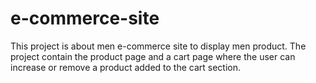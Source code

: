 # e-commerce-site

This project is about men e-commerce site to display men product. The project contain the product page and a cart page where the user can increase or remove a product added to the cart section.
